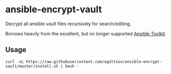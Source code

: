 # ansible-encrypt-vault
Decrypt all ansible vault files recursively for search/editing.

Borrows heavily from the excellent, but no longer supported [Ansible Toolkit](https://github.com/dellis23/ansible-toolkit).

## Usage
```
curl -sL https://raw.githubusercontent.com/ogaltsov/ansible-encrypt-vault/master/install.sh | bash -
```

